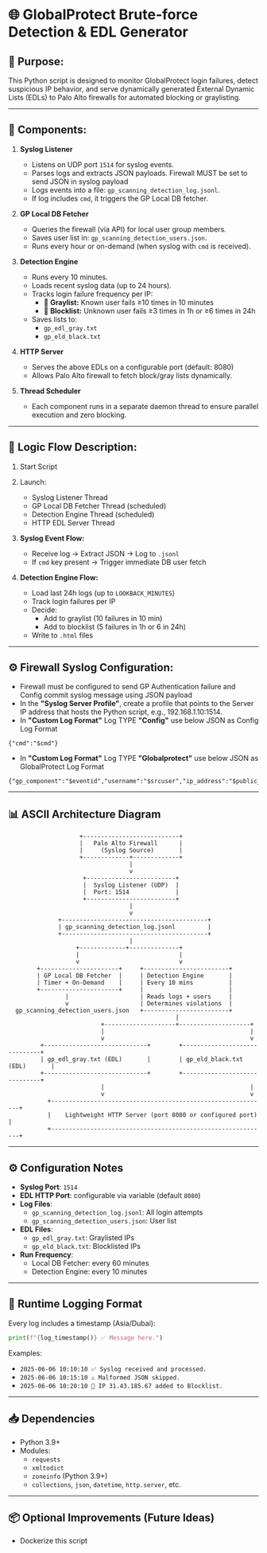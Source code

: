 
# 🌐 GlobalProtect Brute-force Detection & EDL Generator

## 🧩 Purpose:
This Python script is designed to monitor GlobalProtect login failures, detect suspicious IP behavior, and serve dynamically generated External Dynamic Lists (EDLs) to Palo Alto firewalls for automated blocking or graylisting.

---

## 🧱 Components:

1. **Syslog Listener**
   - Listens on UDP port `1514` for syslog events.
   - Parses logs and extracts JSON payloads. Firewall MUST be set to send JSON in syslog payload
   - Logs events into a file: `gp_scanning_detection_log.jsonl`.
   - If log includes `cmd`, it triggers the GP Local DB fetcher.

2. **GP Local DB Fetcher**
   - Queries the firewall (via API) for local user group members.
   - Saves user list in: `gp_scanning_detection_users.json`.
   - Runs every hour or on-demand (when syslog with `cmd` is received).

3. **Detection Engine**
   - Runs every 10 minutes.
   - Loads recent syslog data (up to 24 hours).
   - Tracks login failure frequency per IP:
     - 🔘 **Graylist:** Known user fails ≥10 times in 10 minutes
     - 🔴 **Blocklist:** Unknown user fails ≥3 times in 1h or ≥6 times in 24h
   - Saves lists to:
     - `gp_edl_gray.txt`
     - `gp_eld_black.txt`

4. **HTTP Server**
   - Serves the above EDLs on a configurable port (default: 8080)
   - Allows Palo Alto firewall to fetch block/gray lists dynamically.

5. **Thread Scheduler**
   - Each component runs in a separate daemon thread to ensure parallel execution and zero blocking.

---

## 🔁 Logic Flow Description:

1. Start Script
2. Launch:
   - Syslog Listener Thread
   - GP Local DB Fetcher Thread (scheduled)
   - Detection Engine Thread (scheduled)
   - HTTP EDL Server Thread

3. **Syslog Event Flow:**
   - Receive log → Extract JSON → Log to `.jsonl`
   - If `cmd` key present → Trigger immediate DB user fetch

4. **Detection Engine Flow:**
   - Load last 24h logs (up to `LOOKBACK_MINUTES`)
   - Track login failures per IP
   - Decide:
     - Add to graylist (10 failures in 10 min)
     - Add to blocklist (5 failures in 1h or 6 in 24h)
   - Write to `.html` files

---

## ⚙️ Firewall Syslog Configuration:
- Firewall must be configured to send GP Authentication failure and Config commit syslog message using JSON payload
- In the **"Syslog Server Profile"**, create a profile that points to the Server IP address that hosts the Python script, e.g., 192.168.1.10:1514.
- In **"Custom Log Format"** Log TYPE **"Config"** use below JSON as Config Log Format
```
{"cmd":"$cmd"}
``` 
- In **"Custom Log Format"** Log TYPE **"Globalprotect"** use below JSON as GlobalProtect Log Format
```
{"gp_component":"$eventid","username":"$srcuser","ip_address":"$public_ip","region":"$srcregion","time":"$receive_time"}
```

---

## 📊 ASCII Architecture Diagram

```
                    +---------------------------+
                    |   Palo Alto Firewall      |
                    |     (Syslog Source)       |
                    +-------------+-------------+
                                  |
                                  v
                     +-------------------------+
                     |  Syslog Listener (UDP)  |
                     |  Port: 1514             |
                     +-------------------------+
                                  |
                                  v
              +-----------------------------------------+
              | gp_scanning_detection_log.jsonl         |
              +-----------------------------------------+
                                  |
                   +-------------+--------------+
                   |                            |
                   v                            v
        +----------------------+     +------------------------+
        | GP Local DB Fetcher  |     | Detection Engine       |
        | Timer + On-Demand    |     | Every 10 mins          |
        +----------------------+     |                        |
                |                    | Reads logs + users     |
                v                    | Determines violations  |
  gp_scanning_detection_users.json   +------------------------+
                                               |
                          +--------------------+--------------------+
                          |                                         |
                          v                                         v
         +-----------------------------+        +------------------------------+
         | gp_edl_gray.txt (EDL)       |        | gp_eld_black.txt (EDL)       |
         +-----------------------------+        +------------------------------+
                          |                                         |
                          v                                         v
           +-------------------------------------------------------------+
           |    Lightweight HTTP Server (port 8080 or configured port)   |
           +-------------------------------------------------------------+
```

---

## ⚙️ Configuration Notes

- **Syslog Port**: `1514`
- **EDL HTTP Port**: configurable via variable (default `8080`)
- **Log Files**:
  - `gp_scanning_detection_log.jsonl`: All login attempts
  - `gp_scanning_detection_users.json`: User list
- **EDL Files**:
  - `gp_edl_gray.txt`: Graylisted IPs
  - `gp_eld_black.txt`: Blocklisted IPs
- **Run Frequency**:
  - Local DB Fetcher: every 60 minutes
  - Detection Engine: every 10 minutes

---

## 🧾 Runtime Logging Format

Every log includes a timestamp (Asia/Dubai):

```python
print(f"{log_timestamp()} ✅ Message here.")
```

Examples:
- `2025-06-06 10:10:10 ✅ Syslog received and processed.`
- `2025-06-06 10:15:10 ⚠️ Malformed JSON skipped.`
- `2025-06-06 10:20:10 🔴 IP 31.43.185.67 added to Blocklist.`

---

## 📥 Dependencies

- Python 3.9+
- Modules:
  - `requests`
  - `xmltodict`
  - `zoneinfo` (Python 3.9+)
  - `collections`, `json`, `datetime`, `http.server`, etc.

---

## 📦 Optional Improvements (Future Ideas)
- Dockerize this script
